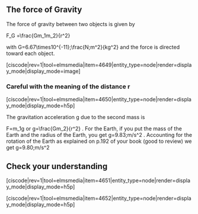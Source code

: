 ## The force of Gravity

The force of gravity between two objects is given by 

<lrn-math>F_G =\frac{Gm_1m_2}{r^2} </lrn-math>

with <lrn-math>G=6.67\times10^{-11}\;\frac{N\;m^2}{kg^2} </lrn-math> and the force is directed toward each object. 

[ciscode|rev=1|tool=elmsmedia|item=4649|entity_type=node|render=display_mode|display_mode=image]

### Careful with the meaning of the distance r

[ciscode|rev=1|tool=elmsmedia|item=4650|entity_type=node|render=display_mode|display_mode=h5p]

The gravitation acceleration g due to the second mass is 

<lrn-math> F=m_1g </lrn-math> or <lrn-math>g=\frac{Gm_2}{r^2} </lrn-math>. For the Earth, if you put the mass of the Earth and the radius of the Earth, you get <lrn-math>g=9.83\;m/s^2 </lrn-math>. Accounting for the rotation of the Earth as explained on p.192 of your book (good to review) we get <lrn-math>g=9.80\;m/s^2 </lrn-math>

## Check your understanding

[ciscode|rev=1|tool=elmsmedia|item=4651|entity_type=node|render=display_mode|display_mode=h5p]

[ciscode|rev=1|tool=elmsmedia|item=4652|entity_type=node|render=display_mode|display_mode=h5p]